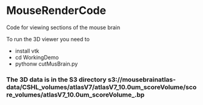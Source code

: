 # MouseRenderCode
Code for viewing sections of the mouse brain

To run the 3D viewer you need to 
* install vtk
* cd WorkingDemo
* pythonw cutMusBrain.py

### The 3D data is in the S3 directory s3://mousebrainatlas-data/CSHL_volumes/atlasV7/atlasV7_10.0um_scoreVolume/score_volumes/atlasV7_10.0um_scoreVolume_<Structure name>.bp
